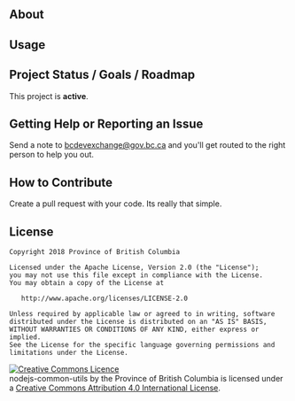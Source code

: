 
## About

## Usage


## Project Status / Goals / Roadmap

This project is **active**. 


## Getting Help or Reporting an Issue

Send a note to bcdevexchange@gov.bc.ca and you'll get routed to the right person to help you out.


## How to Contribute

Create a pull request with your code. Its really that simple.

<!-- \* If you are including a Code of Conduct, make sure that you have a [CODE_OF_CONDUCT.md](SAMPLE-CODE_OF_CONDUCT.md) file, and include the following text in here in the README:\*
"Please note that this project is released with a [Contributor Code of Conduct](CODE_OF_CONDUCT.md). By participating in this project you agree to abide by its terms." -->

## License

    Copyright 2018 Province of British Columbia

    Licensed under the Apache License, Version 2.0 (the "License");
    you may not use this file except in compliance with the License.
    You may obtain a copy of the License at 

       http://www.apache.org/licenses/LICENSE-2.0

    Unless required by applicable law or agreed to in writing, software
    distributed under the License is distributed on an "AS IS" BASIS,
    WITHOUT WARRANTIES OR CONDITIONS OF ANY KIND, either express or implied.
    See the License for the specific language governing permissions and
    limitations under the License.

<a rel="license" href="http://creativecommons.org/licenses/by/4.0/"><img alt="Creative Commons Licence" style="border-width:0" src="https://i.creativecommons.org/l/by/4.0/80x15.png" /></a><br /><span xmlns:dct="http://purl.org/dc/terms/" property="dct:title">nodejs-common-utils</span> by <span xmlns:cc="http://creativecommons.org/ns#" property="cc:attributionName">the Province of British Columbia</span> is licensed under a <a rel="license" href="http://creativecommons.org/licenses/by/4.0/">Creative Commons Attribution 4.0 International License</a>.

[export-xcarchive]: https://github.com/bcdevops/mobile-cicd-api/raw/develop/doc/images/export-xcarchive.gif "Prepare & Export xcarchive"